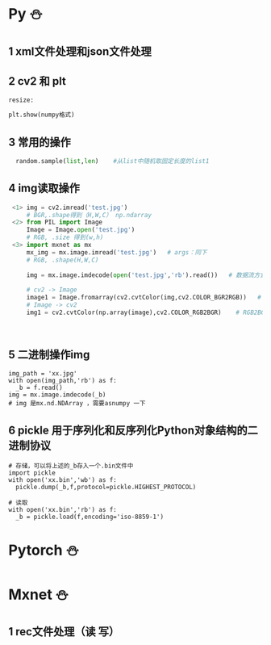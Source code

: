 # Py :snowman:

## 1 xml文件处理和json文件处理


## 2 cv2 和 plt
  ```python
  resize: 
  
  plt.show(numpy格式)
  
  ```

## 3 常用的操作

```python
  random.sample(list,len)    #从list中随机取固定长度的list1
```


## 4 img读取操作

```python
 <1> img = cv2.imread('test.jpg')
     # BGR,.shape得到（H,W,C） np.ndarray
 <2> from PIL import Image
     Image = Image.open('test.jpg')
     # RGB, .size 得到(w,h)
 <3> import mxnet as mx
     mx_img = mx.image.imread('test.jpg')   # args：同下
     # RGB, .shape(H,W,C)
     
     img = mx.image.imdecode(open('test.jpg','rb').read())   # 数据流方式   args:flag = 1 / 0 (3channels/gray),to_rgb = 1 / 0 (RGB/BGR)
     
     # cv2 -> Image
     image1 = Image.fromarray(cv2.cvtColor(img,cv2.COLOR_BGR2RGB))   # array
     # Image -> cv2
     img1 = cv2.cvtColor(np.array(image),cv2.COLOR_RGB2BGR)    # RGB2BGR
     
     
```


## 5 二进制操作img
```
img_path = 'xx.jpg'
with open(img_path,'rb') as f:
  _b = f.read()
img = mx.image.imdecode(_b)
# img 是mx.nd.NDArray ，需要asnumpy 一下
```

## 6 pickle 用于序列化和反序列化Python对象结构的二进制协议
```
# 存储，可以将上述的_b存入一个.bin文件中
import pickle
with open('xx.bin','wb') as f:
  pickle.dump(_b,f,protocol=pickle.HIGHEST_PROTOCOL)
  
# 读取
with open('xx.bin','rb') as f:
  _b = pickle.load(f,encoding='iso-8859-1')

```

# Pytorch :snowman:




# Mxnet :snowman:

## 1 rec文件处理（读 写）


